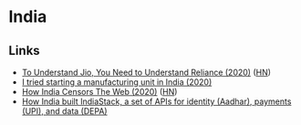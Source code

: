 # India

## Links

- [To Understand Jio, You Need to Understand Reliance (2020)](https://diff.substack.com/p/to-understand-jio-you-need-to-understand) ([HN](https://news.ycombinator.com/item?id=24008244))
- [I tried starting a manufacturing unit in India (2020)](https://superr.in/economy/i-tried-starting-a-manufacturing-unit-in-india/)
- [How India Censors The Web (2020)](http://iamkush.me/how-india-censors-the-web/) ([HN](https://news.ycombinator.com/item?id=24633490))
- [How India built IndiaStack, a set of APIs for identity (Aadhar), payments (UPI), and data (DEPA)](https://twitter.com/balajis/status/1355129423624687619)
